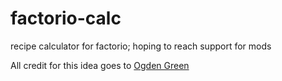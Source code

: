 # factorio-calc
recipe calculator for factorio; hoping to reach support for mods


All credit for this idea goes to [Ogden Green](https://github.com/Oggen)